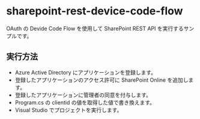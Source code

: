 # sharepoint-rest-device-code-flow

OAuth の Devide Code Flow を使用して SharePoint REST API を実行するサンプルです。

## 実行方法

- Azure Active Directory にアプリケーションを登録します。
- 登録したアプリケーションのアクセス許可に SharePoint Online を追加します。
- 登録したアプリケーションに管理者の同意を付与します。
- Program.cs の clientid の値を取得した値で書き換えます。
- Visual Studio でプロジェクトを実行します。
